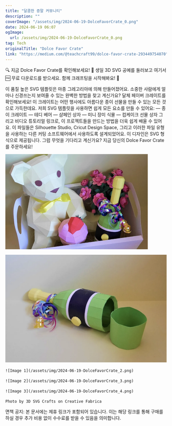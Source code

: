 ```yaml
---
title: "달콤한 증말 커뮤니티"
description: ""
coverImage: "/assets/img/2024-06-19-DolceFavorCrate_0.png"
date: 2024-06-19 06:07
ogImage: 
  url: /assets/img/2024-06-19-DolceFavorCrate_0.png
tag: Tech
originalTitle: "Dolce Favor Crate"
link: "https://medium.com/@teachcraft99/dolce-favor-crate-293449754070"
---
```



🔍 지금 Dolce Favor Crate를 확인해보세요! 📁 생일 3D SVG 공예를 둘러보고 여기서 🆓 무료 다운로드를 받으세요. 함께 크래프팅을 시작해봐요! 🚀

이 품질 높은 SVG 템플릿은 마종 그레고리아에 의해 만들어졌어요. 소중한 사람에게 얼마나 신경쓰는지 보여줄 수 있는 완벽한 방법을 찾고 계신가요? 달체 페이버 크레이트를 확인해보세요! 이 크레이트는 어떤 행사에도 아름다운 종이 선물을 만들 수 있는 모든 것으로 가득한데요. 저희 SVG 템플릿을 사용하면 쉽게 모든 요소를 만들 수 있어요: — 종이 크레이트 — 테디 베어 — 샴페인 상자 — 미니 장미 식물 — 컵케이크 선물 상자 그리고 비디오 튜토리얼 링크로, 이 프로젝트들을 만드는 방법을 더욱 쉽게 배울 수 있어요. 이 파일들은 Silhouette Studio, Cricut Design Space, 그리고 이러한 파일 유형을 사용하는 다른 커팅 소프트웨어에서 사용하도록 설계되었어요. 이 디자인은 SVG 형식으로 제공됩니다. 그럼 무엇을 기다리고 계신가요? 지금 당신의 Dolce Favor Crate를 주문하세요!

![Dolce Favor Crate 이미지 0](/assets/img/2024-06-19-DolceFavorCrate_0.png)

![Dolce Favor Crate 이미지 1](/assets/img/2024-06-19-DolceFavorCrate_1.png)

<div class="content-ad"></div>

```
![Image 1](/assets/img/2024-06-19-DolceFavorCrate_2.png)

![Image 2](/assets/img/2024-06-19-DolceFavorCrate_3.png)

![Image 3](/assets/img/2024-06-19-DolceFavorCrate_4.png)

Photo by 3D SVG Crafts on Creative Fabrica
```

<div class="content-ad"></div>

면책 공지: 본 문서에는 제휴 링크가 포함되어 있습니다. 이는 해당 링크를 통해 구매를 하실 경우 추가 비용 없이 수수료를 받을 수 있음을 의미합니다.